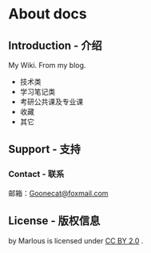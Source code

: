 # About docs
## Introduction - 介绍
My Wiki. From my blog.

- 技术类
- 学习笔记类
- 考研公共课及专业课
- 收藏
- 其它

## Support - 支持
### Contact - 联系
邮箱：Goonecat@foxmail.com

## License - 版权信息
by Marlous is licensed under [CC BY 2.0](https://creativecommons.org/licenses/by/2.0/deed.zh) .